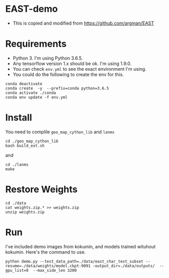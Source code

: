 # EAST-demo

- This is copied and modified from https://github.com/argman/EAST



# Requirements
- Python 3. I'm using Python 3.6.5. 
- Any tensorflow version  1.x should be ok. I'm using 1.9.0. 
- You can check `env.yml` to see the exact environment I'm using. 
- You could do the following to create the env for this. 
```
conda deactivate
conda create  -y  --prefix=conda python=3.6.5
conda activate ./conda
conda env update -f env.yml
```

# Install 
You need to complile `geo_map_cython_lib` and `lanms`
```
cd ./geo_map_cython_lib
bash build_ext.sh
```
and
```
cd ./lanms
make
```

# Restore Weights
```
cd ./data
cat weights.zip.* >> weights.zip
unzip weights.zip
```

# Run
I've included demo images from kokumin, and models trained wituhout kokumin. Here's the command to use. 
```
python demo.py --test_data_path=./data/east_char_test_subset --resume=./data/weights/model.ckpt-9091 -output_dir=./data/outputs/  --gpu_list=0  --max_side_len 3200
```
